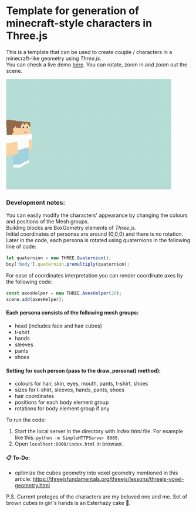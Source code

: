# Template for generation of minecraft-style characters in Three.js

This is a template that can be used to create couple / characters in a minecraft-like geometry using *Three.js*.    
You can check a live demo [here](https://minecraft-anniversary.herokuapp.com/index.html). You can rotate, zoom in and zoom out the scene.   

<img src="recording.gif" width="450" height="300"/>

### Development notes:

You can easily modify the characters' appearance by changing the colours and positions of the Mesh groups.  
Building blocks are BoxGometry elements of *Three.js*.  
Initial coordinates of personas are around (0,0,0) and there is no rotation.  
Later in the code, each persona is rotated using quaternions in the following line of code:
```javascript
let quaternion = new THREE.Quaternion();
boy['body'].quaternion.premultiply(quaternion);
```

For ease of coordinates interpretation you can render coordinate axes by the following code: 
```javascript
const axesHelper = new THREE.AxesHelper(20);
scene.add(axesHelper);
```

#### Each persona consists of the following mesh groups:
- head (includes face and hair cubes)
- t-shirt
- hands
- sleeves
- pants
- shoes

#### Setting for each person (pass to the draw_persona() method):
- colours for hair, skin, eyes, mouth, pants, t-shirt, shoes
- sizes for t-shirt, sleeves, hands, pants, shoes
- hair coordinates
- positions for each body element group
- rotations for body element group if any

To run the code:
1. Start the local server in the directory with *index.html* file. For example like this: ```python -m SimpleHTTPServer 8000.``` 
2. Open  ```localhost:8000/index.html``` in browser.

#### :clipboard: To-Do:
- optimize the cubes geometry into voxel geometry mentioned in this article: https://threejsfundamentals.org/threejs/lessons/threejs-voxel-geometry.html

P.S. Current proteges of the characters are my beloved one and me. Set of brown cubes in girl's hands is an Esterhazy cake :cake:.



